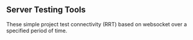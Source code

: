 ## Server Testing Tools

These simple project test connectivity (RRT) based on websocket over a specified period of time.